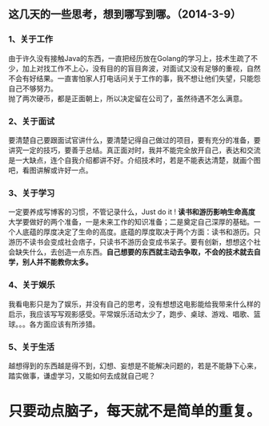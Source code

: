 ## 这几天的一些思考，想到哪写到哪。（2014-3-9）

### 1、关于工作
由于许久没有接触Java的东西，一直把经历放在Golang的学习上，技术生疏了不少，加上对找工作不上心，没有目的的盲目奔波，对面试又没有足够的重视，自然不会有好结果。一直害怕家人打电话问关于工作的事，我不想让他们失望，只能怨自己不够努力。  
抛了两次硬币，都是正面朝上，所以决定留在公司了，虽然待遇不怎么满意。

### 2、关于面试
要清楚自己要跟面试官讲什么，要清楚记得自己做过的项目，要有充分的准备，要讲究一定的技巧，要善于总结。真正面对时，我并不能完全放开自己，表达和交流是一大缺点，连个自我介绍都讲不好。介绍技术时，若是不能表达清楚，就画个图吧，看图讲解或许好一点。

### 3、关于学习
一定要养成写博客的习惯，不管记录什么，Just do it ! **读书和游历影响生命高度** 大学要做好的两个准备，一是未来工作的知识准备；二是奠定自己深厚的基础。一个人底蕴的厚度决定了生命的高度。底蕴的厚度取决于两个方面：读书和游历。只游历不读书会变成社会痞子，只读书不游历会变成书呆子。要有创新，想想这个社会缺失什么，去创造一点东西。**自己想要的东西就主动去争取，不会的技术就去自学，别人并不能教你太多。**

### 4、关于娱乐
我看电影只是为了娱乐，并没有自己的思考，没有想想这电影能给我带来什么样的启示，我应该写写观影感受。平常娱乐活动太少了，跑步、桌球、游戏、唱歌、篮球。。。各方面应该有所涉猎。

### 5、关于生活
越想得到的东西越是得不到，幻想、妄想是不能解决问题的，若是不能静下心来，踏实做事，谦虚学习，又能如何去成就自己呢？

# 只要动点脑子，每天就不是简单的重复。